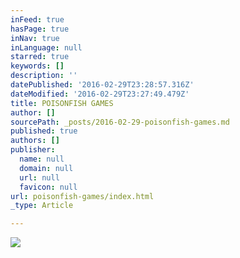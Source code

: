 ```yaml
---
inFeed: true
hasPage: true
inNav: true
inLanguage: null
starred: true
keywords: []
description: ''
datePublished: '2016-02-29T23:28:57.316Z'
dateModified: '2016-02-29T23:27:49.479Z'
title: POISONFISH GAMES
author: []
sourcePath: _posts/2016-02-29-poisonfish-games.md
published: true
authors: []
publisher:
  name: null
  domain: null
  url: null
  favicon: null
url: poisonfish-games/index.html
_type: Article

---
```

![](https://the-grid-user-content.s3-us-west-2.amazonaws.com/d3ee2e9a-86f9-4246-bad1-ceff451c3f74.jpg)